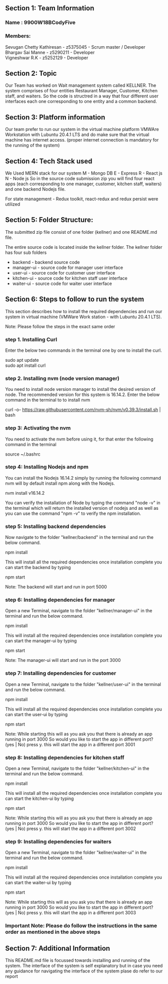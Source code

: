 ## Section 1: Team Information

### Name : 9900W18BCodyFive
### Members:
Sevugan Chetty Kathiresan - z5375045 - Scrum master / Developer  
Bhargav Sai Manne - z5290211 -  Developer  
Vigneshwar R.K - z5252129 - Developer

## Section 2: Topic
Our Team has worked on Wait management system called KELLNER. The system comprises of four entities Restaurant Manager, Customer, Kitchen staff, and waiters. So the code is structred in a way that four different user interfaces each one corresponding to one entity and a common backend.

## Section 3: Platform information
Our team prefer to run our system in the virtual machine platform VMWAre Workstation with Lubuntu 20.4.1 LTS and do make sure that the virtual machine has internet access. (proper internet connection is mandatory for the running of the system)

## Section 4: Tech Stack used
We Used MERN stack for our system
M - Mongo DB
E - Express
R - React js
N - Node js
So in the source code submission zip you will find four react apps (each corresponding to one manager, customer, kitchen staff, waiters) and one backend Nodejs file.

For state management - Redux toolkit, react-redux and redux persist were utilized


## Section 5: Folder Structure:
The submitted zip file consist of one folder (kellner) and one README.md file.

The entire source code is located inside the kellner folder.
The kellner folder has four sub folders
* backend - backend source code
* manager-ui - source code for manager user interface
* user-ui - source code for customer user interface
* kitchen-ui - source code for kitchen staff user interface
* waiter-ui - source code for waiter user interface


## Section 6: Steps to follow to run the system
This section describes how to install the required dependencies and run our system in virtual machine (VMWare Work station - with Lubuntu 20.4.1 LTS).

Note: Please follow the steps in the exact same order

### step 1. Installing Curl
Enter the below two commands in the terminal one by one to install the curl.  

sudo apt update  
sudo apt install curl  

### step 2. Installing nvm (node version manager)
You need to install node version manager to install the desired version of node. The recommended version for this system is 16.14.2. Enter the below command in the terminal to to install nvm

curl -o- https://raw.githubusercontent.com/nvm-sh/nvm/v0.39.3/install.sh | bash  

### step 3: Activating the nvm
You need to activate the nvm before using it, for that enter the following command in the terminal  

source ~/.bashrc

### step 4: Installing Nodejs and npm
You can install the Nodejs 16.14.2 simply by running the following command nvm will by default install npm along with the Nodejs.

nvm install v16.14.2  

You can verify the installation of Node by typing the command "node -v" in the terminal which will return the installed version of nodejs and as well as you can use the command "npm -v" to verify the npm installation.  

### step 5: Installing backend dependencies
Now navigate to the folder "kellner/backend" in the terminal and run the below command.

npm install  

This will install all the required dependencies once installation complete you can start the backend by typing  

npm start  

Note: The backend will start and run in port 5000

### step 6: Installing dependencies for manager
Open a new Terminal, navigate to the folder "kellner/manager-ui" in the terminal and run the below command.

npm install  

This will install all the required dependencies once installation complete you can start the manager-ui by typing  

npm start  

Note: The manager-ui will start and run in the port 3000

### step 7: Installing dependencies for customer
Open a new Terminal, navigate to the folder "kellner/user-ui" in the terminal and run the below command.

npm install  

This will install all the required dependencies once installation complete you can start the user-ui by typing  

npm start  

Note: While starting this will as you ask you that there is already an app running in port 3000 So would you like to start the app in different port? (yes | No) press y. this will start the app in a different port 3001

### step 8: Installing dependencies for kitchen staff
Open a new Terminal, navigate to the folder "kellner/kitchen-ui" in the terminal and run the below command.

npm install  

This will install all the required dependencies once installation complete you can start the kitchen-ui by typing  

npm start  

Note: While starting this will as you ask you that there is already an app running in port 3000 So would you like to start the app in different port? (yes | No) press y. this will start the app in a different port 3002

### step 9: Installing dependencies for  waiters
Open a new Terminal, navigate to the folder "kellner/waiter-ui" in the terminal and run the below command.

npm install  

This will install all the required dependencies once installation complete you can start the waiter-ui by typing  

npm start  

Note: While starting this will as you ask you that there is already an app running in port 3000 So would you like to start the app in different port? (yes | No) press y. this will start the app in a different port 3003


### Important Note: Please do follow the instructions in the same order as mentioned in the above steps

## Section 7: Additional Information
This README.md file is focussed towards installing and running of the system. The interface of the system is self explanatory but in case you need any guidance for navigating the interface of the system plase do refer to our report












